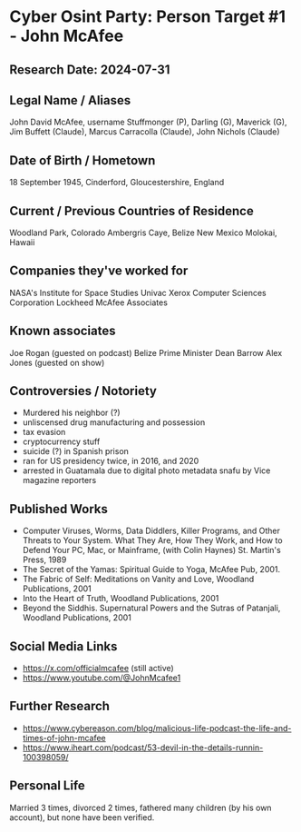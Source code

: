 # Cyber Osint Party: Person Target #1 - John McAfee
## Research Date: 2024-07-31
## Legal Name / Aliases
John David McAfee, username Stuffmonger (P), Darling (G), Maverick (G), Jim Buffett (Claude), Marcus Carracolla (Claude), John Nichols (Claude)
## Date of Birth / Hometown
18 September 1945, Cinderford, Gloucestershire, England
## Current / Previous Countries of Residence
Woodland Park, Colorado
Ambergris Caye, Belize
New Mexico
Molokai, Hawaii
## Companies they've worked for
NASA's Institute for Space Studies
Univac
Xerox
Computer Sciences Corporation
Lockheed
McAfee Associates
## Known associates
Joe Rogan (guested on podcast)
Belize Prime Minister Dean Barrow
Alex Jones (guested on show)
## Controversies / Notoriety
- Murdered his neighbor (?)
- unliscensed drug manufacturing and possession
- tax evasion
- cryptocurrency stuff
- suicide (?) in Spanish prison
- ran for US presidency twice, in 2016, and 2020
- arrested in Guatamala due to digital photo metadata snafu by Vice magazine reporters
## Published Works
- Computer Viruses, Worms, Data Diddlers, Killer Programs, and Other Threats to Your System. What They Are, How They Work, and How to Defend Your PC, Mac, or Mainframe, (with Colin Haynes) St. Martin's Press, 1989
- The Secret of the Yamas: Spiritual Guide to Yoga, McAfee Pub, 2001.
- The Fabric of Self: Meditations on Vanity and Love, Woodland Publications, 2001
- Into the Heart of Truth, Woodland Publications, 2001
- Beyond the Siddhis. Supernatural Powers and the Sutras of Patanjali, Woodland Publications, 2001
## Social Media Links
- https://x.com/officialmcafee (still active)
- https://www.youtube.com/@JohnMcafee1
## Further Research
- https://www.cybereason.com/blog/malicious-life-podcast-the-life-and-times-of-john-mcafee
- https://www.iheart.com/podcast/53-devil-in-the-details-runnin-100398059/
## Personal Life
Married 3 times, divorced 2 times, fathered many children (by his own account), but none have been verified.

